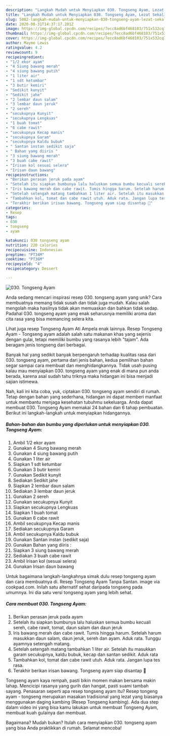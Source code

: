 ```yaml
---
description: "Langkah Mudah untuk Menyiapkan 030. Tongseng Ayam, Lezat Sekali"
title: "Langkah Mudah untuk Menyiapkan 030. Tongseng Ayam, Lezat Sekali"
slug: 5082-langkah-mudah-untuk-menyiapkan-030-tongseng-ayam-lezat-sekali
date: 2020-08-31T14:37:17.201Z
image: https://img-global.cpcdn.com/recipes/7ecc8ad6bf468103/751x532cq70/030-tongseng-ayam-foto-resep-utama.jpg
thumbnail: https://img-global.cpcdn.com/recipes/7ecc8ad6bf468103/751x532cq70/030-tongseng-ayam-foto-resep-utama.jpg
cover: https://img-global.cpcdn.com/recipes/7ecc8ad6bf468103/751x532cq70/030-tongseng-ayam-foto-resep-utama.jpg
author: Mayme Lewis
ratingvalue: 4.2
reviewcount: 9
recipeingredient:
- "1/2 ekor ayam"
- "4 Siung bawang merah"
- "4 siung bawang putih"
- "1 liter air"
- "1 sdt ketumbar"
- "3 butir kemiri"
- "Sedikit kunyit"
- "Sedikit jahe"
- "2 lembar daun salam"
- "3 lembar daun jeruk"
- "2 sereh"
- "secukupnya Kunyit"
- "secukupnya Lengkuas"
- "1 buah tomat"
- "6 cabe rawit"
- "secukupnya Kecap manis"
- "secukupnya Garam"
- "secukupnya Kaldu bubuk"
- " Santan instan sedikit saja"
- " Bahan yang diiris "
- "3 siung bawang merah"
- "3 buah cabe rawit"
- "Irisan kol sesuai selera"
- "Irisan daun bawang"
recipeinstructions:
- "Berikan perasan jeruk pada ayam"
- "Setelah itu siapkan bumbunya lalu haluskan semua bumbu kecuali sereh, cabe rawit, tomat, daun salam dan daun jeruk"
- "Iris bawang merah dan cabe rawit. Tumis hingga harum. Setelah harum masukkan daun salam, daun jeruk, sereh dan ayam. Aduk rata. Tunggu ayamnya setengah matang."
- "Setelah setengah matang tambahkan 1 liter air. Setelah itu masukkan garam secukupnya, kaldu bubuk, kecap dan santan sedikit. Aduk rata"
- "Tambahkan kol, tomat dan cabe rawit utuh. Aduk rata. Jangan lupa tes rasa."
- "Terakhir berikan irisan bawang. Tongseng ayam siap disantap 🤤"
categories:
- Resep
tags:
- 030
- tongseng
- ayam

katakunci: 030 tongseng ayam 
nutrition: 220 calories
recipecuisine: Indonesian
preptime: "PT34M"
cooktime: "PT36M"
recipeyield: "4"
recipecategory: Dessert

---
```



![030. Tongseng Ayam](https://img-global.cpcdn.com/recipes/7ecc8ad6bf468103/751x532cq70/030-tongseng-ayam-foto-resep-utama.jpg)

Anda sedang mencari inspirasi resep 030. tongseng ayam yang unik? Cara membuatnya memang tidak susah dan tidak juga mudah. Kalau salah mengolah maka hasilnya tidak akan memuaskan dan bahkan tidak sedap. Padahal 030. tongseng ayam yang enak seharusnya memiliki aroma dan cita rasa yang bisa memancing selera kita.

Lihat juga resep Tongseng Ayam Ati Ampela enak lainnya. Resep Tongseng Ayam - Tongseng ayam adalah salah satu makanan khas yang sejenis dengan gulai, tetapi memiliki bumbu yang rasanya lebih &#34;tajam&#34;. Ada beragam jenis tongseng dari berbagai.

Banyak hal yang sedikit banyak berpengaruh terhadap kualitas rasa dari 030. tongseng ayam, pertama dari jenis bahan, kedua pemilihan bahan segar sampai cara membuat dan menghidangkannya. Tidak usah pusing kalau mau menyiapkan 030. tongseng ayam yang enak di mana pun anda berada, karena asal sudah tahu triknya maka hidangan ini bisa menjadi sajian istimewa.


Nah, kali ini kita coba, yuk, ciptakan 030. tongseng ayam sendiri di rumah. Tetap dengan bahan yang sederhana, hidangan ini dapat memberi manfaat untuk membantu menjaga kesehatan tubuhmu sekeluarga. Anda dapat membuat 030. Tongseng Ayam memakai 24 bahan dan 6 tahap pembuatan. Berikut ini langkah-langkah untuk menyiapkan hidangannya.

<!--inarticleads1-->

##### Bahan-bahan dan bumbu yang diperlukan untuk menyiapkan 030. Tongseng Ayam:

1. Ambil 1/2 ekor ayam
1. Gunakan 4 Siung bawang merah
1. Gunakan 4 siung bawang putih
1. Gunakan 1 liter air
1. Siapkan 1 sdt ketumbar
1. Gunakan 3 butir kemiri
1. Gunakan Sedikit kunyit
1. Sediakan Sedikit jahe
1. Siapkan 2 lembar daun salam
1. Sediakan 3 lembar daun jeruk
1. Gunakan 2 sereh
1. Gunakan secukupnya Kunyit
1. Siapkan secukupnya Lengkuas
1. Siapkan 1 buah tomat
1. Gunakan 6 cabe rawit
1. Ambil secukupnya Kecap manis
1. Sediakan secukupnya Garam
1. Ambil secukupnya Kaldu bubuk
1. Gunakan  Santan instan (sedikit saja)
1. Gunakan  Bahan yang diiris :
1. Siapkan 3 siung bawang merah
1. Sediakan 3 buah cabe rawit
1. Ambil Irisan kol (sesuai selera)
1. Gunakan Irisan daun bawang


Untuk bagaimana langkah-langkahnya simak dulu resep tongseng ayam dan cara membuatnya di. Resep Tongseng Ayam Tanpa Santan. image via cookpad.com. Inilah satu alternatif sehat daripada tongseng pada umumnya. Ini dia satu versi tongseng ayam yang lebih sehat. 

<!--inarticleads2-->

##### Cara membuat 030. Tongseng Ayam:

1. Berikan perasan jeruk pada ayam
1. Setelah itu siapkan bumbunya lalu haluskan semua bumbu kecuali sereh, cabe rawit, tomat, daun salam dan daun jeruk
1. Iris bawang merah dan cabe rawit. Tumis hingga harum. Setelah harum masukkan daun salam, daun jeruk, sereh dan ayam. Aduk rata. Tunggu ayamnya setengah matang.
1. Setelah setengah matang tambahkan 1 liter air. Setelah itu masukkan garam secukupnya, kaldu bubuk, kecap dan santan sedikit. Aduk rata
1. Tambahkan kol, tomat dan cabe rawit utuh. Aduk rata. Jangan lupa tes rasa.
1. Terakhir berikan irisan bawang. Tongseng ayam siap disantap 🤤


Tongseng ayam kaya rempah, pasti bikin momen makan bersama makin lahap. Mencicipi rasanya yang gurih dan hangat, pasti suami tambah sayang. Penasaran seperti apa resep tongseng ayam itu? Resep tongeng ayam - tongseng merupakan masakan tradisional yang lezat yang biasanya menggunakan daging kambing (Resep Tongseng kambing). Ada dua step dalam video ini yang bisa kamu lakukan untuk membuat Tongseng Ayam, membuat kuah gulainya dan membuat. 

Bagaimana? Mudah bukan? Itulah cara menyiapkan 030. tongseng ayam yang bisa Anda praktikkan di rumah. Selamat mencoba!
